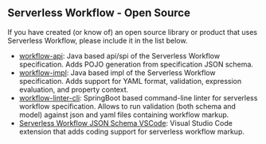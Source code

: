 ## Serverless Workflow - Open Source

If you have created (or know of) an open source library or product that uses 
Serverless Workflow, please include it in the list below.

- [workflow-api](https://github.com/serverless-workflow/workflow-api): Java based api/spi of the Serverless Workflow specification. Adds POJO generation from specification JSON schema.
- [workflow-impl](https://github.com/serverless-workflow/workflow-impl): Java based impl of the Serverless Workflow specification. Adds support for YAML format, validation, expression evaluation, and property context.
- [workflow-linter-cli](https://github.com/serverless-workflow/workflow-linter-cli): SpringBoot based command-line linter for serverless workflow specification. Allows to run validation (both schema and model) against json and yaml files containing workflow markup.
- [Serverless Workflow JSON Schema VSCode](https://marketplace.visualstudio.com/items?itemName=tsurdilovic.workflow-schema-vscode): Visual Studio Code extension that adds coding support for serverless workflow markup.
